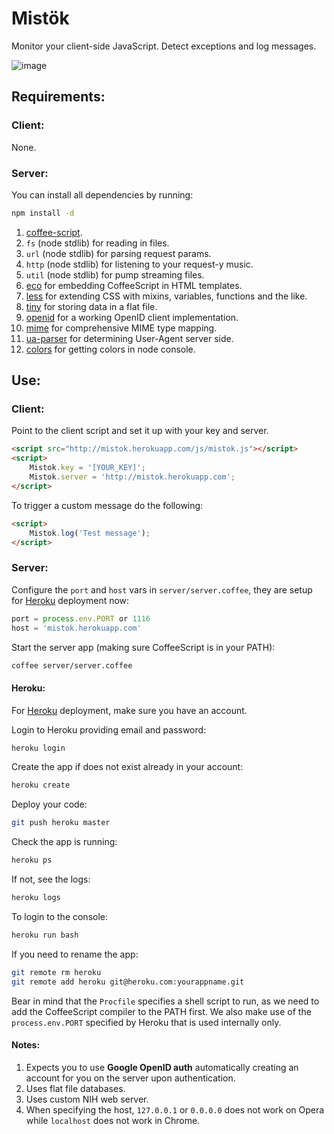 # Mistök

Monitor your client-side JavaScript. Detect exceptions and log messages.

![image](https://raw.github.com/radekstepan/mistok/master/example.png)

## Requirements:

### Client:

None.

### Server:

You can install all dependencies by running:

```bash
npm install -d
```

1. [coffee-script](http://coffeescript.org).
2. `fs` (node stdlib) for reading in files.
3. `url` (node stdlib) for parsing request params.
4. `http` (node stdlib) for listening to your request-y music.
5. `util` (node stdlib) for pump streaming files.
6. [eco](https://github.com/sstephenson/eco) for embedding CoffeeScript in HTML templates.
7. [less](http://http://lesscss.org) for extending CSS with mixins, variables, functions and the like.
8. [tiny](https://github.com/chjj/node-tiny) for storing data in a flat file.
9. [openid](https://github.com/havard/node-openid) for a working OpenID client implementation.
10. [mime](https://github.com/bentomas/node-mime) for comprehensive MIME type mapping.
11. [ua-parser](https://github.com/tobie/ua-parser) for determining User-Agent server side.
12. [colors](https://github.com/Marak/colors.js) for getting colors in node console.

## Use:

### Client:

Point to the client script and set it up with your key and server.

```html
<script src="http://mistok.herokuapp.com/js/mistok.js"></script>
<script>
    Mistok.key = '[YOUR_KEY]';
    Mistok.server = 'http://mistok.herokuapp.com';
</script>
```

To trigger a custom message do the following:

```html
<script>
    Mistok.log('Test message');
</script>
```

### Server:

Configure the `port` and `host` vars in `server/server.coffee`, they are setup for [Heroku](http://heroku.com) deployment now:

```javascript
port = process.env.PORT or 1116
host = 'mistok.herokuapp.com'
```

Start the server app (making sure CoffeeScript is in your PATH):

```bash
coffee server/server.coffee
```

#### Heroku:

For [Heroku](http://heroku.com) deployment, make sure you have an account.

Login to Heroku providing email and password:

```bash
heroku login
```

Create the app if does not exist already in your account:

```bash
heroku create
```

Deploy your code:

```bash
git push heroku master
```

Check the app is running:

```bash
heroku ps
```

If not, see the logs:

```bash
heroku logs
```

To login to the console:

```bash
heroku run bash
```

If you need to rename the app:

```bash
git remote rm heroku
git remote add heroku git@heroku.com:yourappname.git
```

Bear in mind that the `Procfile` specifies a shell script to run, as we need to add the CoffeeScript compiler to the PATH first. We also make use of the `process.env.PORT` specified by Heroku that is used internally only.

#### Notes:

1. Expects you to use **Google OpenID auth** automatically creating an account for you on the server upon authentication.
2. Uses flat file databases.
3. Uses custom NIH web server.
4. When specifying the host, `127.0.0.1` or `0.0.0.0` does not work on Opera while `localhost` does not work in Chrome.